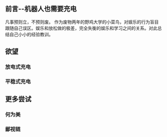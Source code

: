 ## 前言--机器人也需要充电

凡事预则立，不预则废。
作为废物两年的野鸡大学的小菜鸟，对娱乐的行为盲目跟随自己误区。娱乐和放松做的极差，完全失衡的娱乐和学习之间的关系。对此总结自己小小的经验教训。

##  欲望

### 放电式充电

### 平稳式充电



##  更多尝试

### 何为美

### 鄙视链